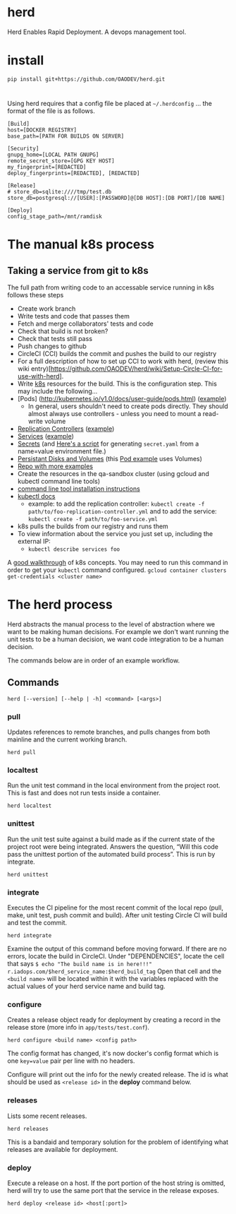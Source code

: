 # herd

Herd Enables Rapid Deployment. A devops management tool.

# install

    pip install git+https://github.com/OAODEV/herd.git

#
Using herd requires that a config file be placed at `~/.herdconfig` ... the format of the file is as follows.

```
[Build]
host=[DOCKER REGISTRY]
base_path=[PATH FOR BUILDS ON SERVER]
​
[Security]
gnupg_home=[LOCAL PATH GNUPG]
remote_secret_store=[GPG KEY HOST]
my_fingerprint=[REDACTED]
deploy_fingerprints=[REDACTED], [REDACTED]
​
[Release]
# store_db=sqlite:////tmp/test.db
store_db=postgresql://[USER]:[PASSWORD]@[DB HOST]:[DB PORT]/[DB NAME]
​
[Deploy]
config_stage_path=/mnt/ramdisk
```

# The manual k8s process

## Taking a service from git to k8s

The full path from writing code to an accessable service running in k8s
follows these steps

* Create work branch
* Write tests and code that passes them
* Fetch and merge collaborators' tests and code
* Check that build is not broken?
* Check that tests still pass
* Push changes to github
* CircleCI (CCI) builds the commit and pushes the build to our registry
 * For a full description of how to set up CCI to work with herd, (review this wiki entry)[https://github.com/OAODEV/herd/wiki/Setup-Circle-CI-for-use-with-herd].
* Write [k8s](http://kubernetes.io/v1.0/docs/user-guide/overview.html)
  resources for the build. This is the configuration step. This may include the following...
 * [Pods] (http://kubernetes.io/v1.0/docs/user-guide/pods.html) ([example](https://github.com/OAODEV/k8s-resources/blob/master/warehouse/warehouse-etl.yaml))
   * In general, users shouldn't need to create pods directly. They should almost always use controllers - unless you need to mount a read-write volume 
 * [Replication Controllers](http://kubernetes.io/v1.0/docs/user-guide/replication-controller.html) ([example](https://github.com/OAODEV/k8s-resources/blob/master/api/identity-rc.yaml))
 * [Services](http://kubernetes.io/v1.0/docs/user-guide/services.html) ([example](https://github.com/OAODEV/k8s-resources/blob/master/api/identity-service.yaml))
 * [Secrets](http://kubernetes.io/v1.0/docs/user-guide/secrets.html) (and [Here's a script](https://gist.github.com/tym-oao/25f4b3a05532fa6def8e) for generating `secret.yaml` from a name=value environment file.)
 * [Persistant Disks and Volumes](http://kubernetes.io/v1.0/docs/user-guide/volumes.html) (this [Pod example](https://github.com/OAODEV/k8s-resources/blob/master/warehouse/postgres.yaml) uses Volumes)
 * [Repo with more examples](https://github.com/OAODEV/k8s-resources)
* Create the resources in the qa-sandbox cluster
  (using gcloud and kubectl command line tools)
 * [command line tool installation instructions](https://cloud.google.com/container-engine/docs/before-you-begin?hl=en)
 * [kubectl docs](https://cloud.google.com/container-engine/docs/kubectl/)
   * example: to add the replication controller: `kubectl create -f path/to/foo-replication-controller.yml` and to add the service: `kubectl create -f path/to/foo-service.yml`
* k8s pulls the builds from our registry and runs them
* To view information about the service you just set up, including the external IP:
   * `kubectl describe services foo`

A [good walkthrough](https://cloud.google.com/container-engine/docs/tutorials/guestbook) of k8s concepts.
You may need to run this command in order to get your `kubectl` command configured. `gcloud container clusters get-credentials <cluster name>`


# The herd process

Herd abstracts the manual process to the level of abstraction where we want to
be making human decisions. For example we don't want running the unit tests to
be a human decision, we want code integration to be a human decision.

The commands below are in order of an example workflow.

## Commands

    herd [--version] [--help | -h] <command> [<args>]

### pull

Updates references to remote branches, and pulls changes from both mainline and
the current working branch.

    herd pull

### localtest

Run the unit test command in the local environment from the project root. This
is fast and does not run tests inside a container.

    herd localtest

### unittest

Run the unit test suite against a build made as if the current state of the
project root were being integrated. Answers the question, “Will this code pass
the unittest portion of the automated build process”. This is run by integrate.

    herd unittest

### integrate

Executes the CI pipeline for the most recent commit of the local repo (pull,
make, unit test, push commit and build). After unit testing Circle CI
will build and test the commit.

    herd integrate

Examine the output of this command before moving forward. If there are no errors,
locate the build in CircleCI. Under "DEPENDENCIES", locate the cell that says 
`$ echo "The build name is in here!!!" r.iadops.com/$herd_service_name:$herd_build_tag`
Open that cell and the `<build name>` will be located within it with the variables
replaced with the actual values of your herd service name and build tag.

### configure

Creates a release object ready for deployment by creating a record in the
release store (more info in `app/tests/test.conf`).

    herd configure <build name> <config path>

The config format has changed, it's now docker's config format which is one
`key=value` pair per line with no headers.

Configure will print out the info for the newly created release. The id is what
should be used as `<release id>` in the **deploy** command below.

### releases

Lists some recent releases.

    herd releases

This is a bandaid and temporary solution for the problem of identifying what
releases are available for deployment.

### deploy

Execute a release on a host. If the port portion of the host string is omitted,
herd will try to use the same port that the service in the release exposes.

    herd deploy <release id> <host[:port]>
